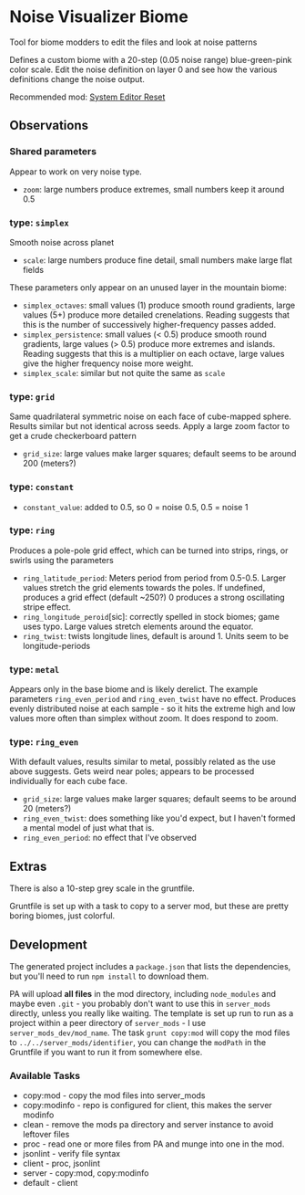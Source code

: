 # Noise Visualizer Biome

Tool for biome modders to edit the files and look at noise patterns

Defines a custom biome with a 20-step (0.05 noise range) blue-green-pink color scale.  Edit the noise definition on layer 0 and see how the various definitions change the noise output.

Recommended mod: [System Editor Reset](https://forums.uberent.com/threads/rel-system-editor-reset.63165/)

## Observations

### Shared parameters

Appear to work on very noise type.

- `zoom`: large numbers produce extremes, small numbers keep it around 0.5

### type: `simplex`

Smooth noise across planet

- `scale`: large numbers produce fine detail, small numbers make large flat fields

These parameters only appear on an unused layer in the mountain biome:

- `simplex_octaves`: small values (1) produce smooth round gradients, large values (5+) produce more detailed crenelations.  Reading suggests that this is the number of successively higher-frequency passes added.
- `simplex_persistence`: small values (< 0.5) produce smooth round gradients, large values (> 0.5) produce more extremes and islands.  Reading suggests that this is a multiplier on each octave, large values give the higher frequency noise more weight.
- `simplex_scale`: similar but not quite the same as `scale`

### type: `grid`

Same quadrilateral symmetric noise on each face of cube-mapped sphere.  Results similar but not identical across seeds.  Apply a large zoom factor to get a crude checkerboard pattern 

- `grid_size`: large values make larger squares; default seems to be around 200 (meters?)

### type: `constant`

- `constant_value`: added to 0.5, so 0 = noise 0.5, 0.5 = noise 1

### type: `ring`

Produces a pole-pole grid effect, which can be turned into strips, rings, or swirls using the parameters

- `ring_latitude_period`: Meters period from period from 0.5-0.5. Larger values stretch the grid elements towards the poles. If undefined, produces a grid effect (default ~250?)  0 produces a strong oscillating stripe effect.
- `ring_longitude_peroid`[sic]: correctly spelled in stock biomes; game uses typo.  Large values stretch elements around the equator.
- `ring_twist`:  twists longitude lines, default is around 1. Units seem to be longitude-periods

### type: `metal`

Appears only in the base biome and is likely derelict.  The example parameters `ring_even_period` and `ring_even_twist` have no effect.  Produces evenly distributed noise at each sample - so it hits the extreme high and low values more often than simplex without zoom.  It does respond to zoom.

### type: `ring_even`

With default values, results similar to metal, possibly related as the use above suggests.  Gets weird near poles; appears to be processed individually for each cube face.

- `grid_size`: large values make larger squares; default seems to be around 20 (meters?)
- `ring_even_twist`: does something like you'd expect, but I haven't formed a mental model of just what that is.
- `ring_even_period`: no effect that I've observed

## Extras

There is also a 10-step grey scale in the gruntfile.

Gruntfile is set up with a task to copy to a server mod, but these are pretty boring biomes, just colorful.

## Development

The generated project includes a `package.json` that lists the dependencies, but you'll need to run `npm install` to download them.

PA will upload **all files** in the mod directory, including `node_modules` and maybe even `.git` - you probably don't want to use this in `server_mods` directly, unless you really like waiting.  The template is set up run to run as a project within a peer directory of `server_mods` - I use `server_mods_dev/mod_name`.  The task `grunt copy:mod` will copy the mod files to `../../server_mods/identifier`, you can change the `modPath` in the Gruntfile if you want to run it from somewhere else.

### Available Tasks

- copy:mod - copy the mod files into server_mods
- copy:modinfo - repo is configured for client, this makes the server modinfo
- clean - remove the mods pa directory and server instance to avoid leftover files
- proc - read one or more files from PA and munge into one in the mod.
- jsonlint - verify file syntax
- client - proc, jsonlint
- server - copy:mod, copy:modinfo
- default - client
